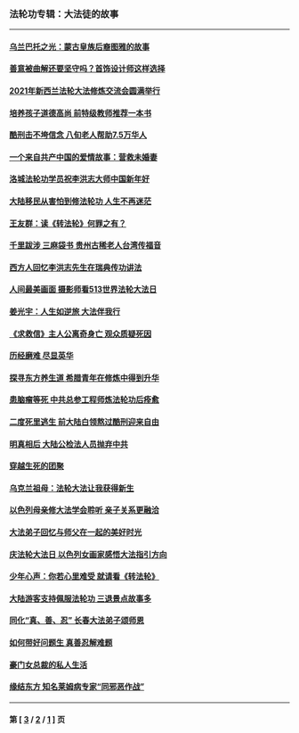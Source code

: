### 法轮功专辑：大法徒的故事
---
#### [乌兰巴托之光：蒙古皇族后裔图雅的故事](../../pages/nf1147481/n13155759.md?12250430) 
#### [善意被曲解还要坚守吗？首饰设计师这样选择](../../pages/nf1147481/n13077575.md?12250430) 
#### [2021年新西兰法轮大法修炼交流会圆满举行](../../pages/nf1147481/n13033149.md?12250430) 
#### [培养孩子道德高尚 前特级教师推荐一本书](../../pages/nf1147481/n12938640.md?12250430) 
#### [酷刑击不垮信念 八旬老人帮助7.5万华人](../../pages/nf1147481/n12880712.md?12250430) 
#### [一个来自共产中国的爱情故事：营救未婚妻](../../pages/nf1147481/n12778386.md?12250430) 
#### [洛城法轮功学员祝李洪志大师中国新年好](../../pages/nf1147481/n12724685.md?12250430) 
#### [大陆移民从害怕到修法轮功 人生不再迷茫](../../pages/nf1147481/n12414325.md?12250430) 
#### [王友群：读《转法轮》何罪之有？](../../pages/nf1147481/n12408647.md?12250430) 
#### [千里跋涉 三麻袋书 贵州古稀老人台湾传福音](../../pages/nf1147481/n12198750.md?12250430) 
#### [西方人回忆李洪志先生在瑞典传功讲法](../../pages/nf1147481/n12099607.md?12250430) 
#### [人间最美画面 摄影师看513世界法轮大法日](../../pages/nf1147481/n12094118.md?12250430) 
#### [姜光宇：人生如逆旅 大法伴我行](../../pages/nf1147481/n12088664.md?12250430) 
#### [《求救信》主人公离奇身亡 观众质疑死因](../../pages/nf1147481/n11845215.md?12250430) 
#### [历经磨难 尽显英华](../../pages/nf1147481/n11723297.md?12250430) 
#### [探寻东方养生道 希腊青年在修炼中得到升华](../../pages/nf1147481/n11494502.md?12250430) 
#### [患脑瘤等死 中共总参工程师炼法轮功后痊愈](../../pages/nf1147481/n11466682.md?12250430) 
#### [二度死里逃生 前大陆白领熬过酷刑迎来自由](../../pages/nf1147481/n11368594.md?12250430) 
#### [明真相后 大陆公检法人员抛弃中共](../../pages/nf1147481/n11358618.md?12250430) 
#### [穿越生死的团聚](../../pages/nf1147481/n11258922.md?12250430) 
#### [乌克兰祖母：法轮大法让我获得新生](../../pages/nf1147481/n11269457.md?12250430) 
#### [以色列母亲修大法学会聆听 亲子关系更融洽](../../pages/nf1147481/n11268195.md?12250430) 
#### [大法弟子回忆与师父在一起的美好时光](../../pages/nf1147481/n11267759.md?12250430) 
#### [庆法轮大法日 以色列女画家感悟大法指引方向](../../pages/nf1147481/n11267735.md?12250430) 
#### [少年心声：你若心里难受 就请看《转法轮》](../../pages/nf1147481/n11267496.md?12250430) 
#### [大陆游客支持佩服法轮功 三退景点故事多](../../pages/nf1147481/n11267378.md?12250430) 
#### [同化“真、善、忍” 长春大法弟子颂师恩](../../pages/nf1147481/n11266497.md?12250430) 
#### [如何带好问题生 真善忍解难题](../../pages/nf1147481/n11243655.md?12250430) 
#### [豪门女总裁的私人生活](../../pages/nf1147481/n10127794.md?12250430) 
#### [缘结东方 知名莱姆病专家“同邪恶作战”](../../pages/nf1147481/n10682468.md?12250430) 

---
#### 第 [ [3](./3.md?12250430) / [2](./2.md?12250430) / [1](./1.md?12250430) ] 页
